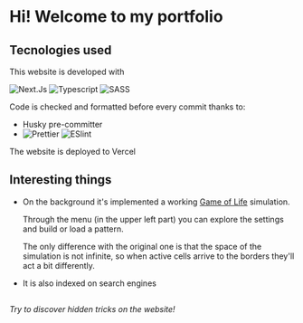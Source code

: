 # Hi! Welcome to my portfolio

## Tecnologies used

This website is developed with

![Next.Js](https://img.shields.io/badge/NextJs-000000?style=for-the-badge) ![Typescript](https://img.shields.io/badge/TypeScript-007ACC?style=for-the-badge&logo=typescript&logoColor=white) ![SASS](https://img.shields.io/badge/Sass-CC6699?style=for-the-badge&logo=sass&logoColor=white)

Code is checked and formatted before every commit thanks to:

- Husky pre-committer
- ![Prettier](https://img.shields.io/badge/prettier-1A2C34?style=for-the-badge&logo=prettier&logoColor=F7BA3E) ![ESlint](https://img.shields.io/badge/eslint-3A33D1?style=for-the-badge&logo=eslint&logoColor=white)

The website is deployed to Vercel

## Interesting things

- On the background it's implemented a working [Game of Life](https://en.wikipedia.org/wiki/Conway%27s_Game_of_Life) simulation.

  Through the menu (in the upper left part) you can explore the settings and build or load a pattern.

  The only difference with the original one is that the space of the simulation is not infinite, so when active cells arrive to the borders they'll act a bit differently.

- It is also indexed on search engines

##

_Try to discover hidden tricks on the website!_

